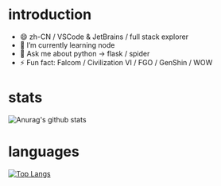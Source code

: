 
<!--
**zxjlm/zxjlm** is a ✨ _special_ ✨ repository because its `README.md` (this file) appears on your GitHub profile.

Here are some ideas to get you started:

- 🔭 I’m currently working on ...
- 🌱 I’m currently learning ...
- 👯 I’m looking to collaborate on ...
- 🤔 I’m looking for help with ...
- 💬 Ask me about ...
- 📫 How to reach me: ...
- 😄 Pronouns: ...
- ⚡ Fun fact: ...
-->

# introduction

- 😄 zh-CN / VSCode & JetBrains / full stack explorer
- 🌱 I’m currently learning node
- 💬 Ask me about python -> flask / spider
- ⚡ Fun fact: Falcom / Civilization VI / FGO / GenShin / WOW

# stats
![Anurag's github stats](https://github-readme-stats.vercel.app/api?username=zxjlm&show_icons=true&theme=merko)

# languages
[![Top Langs](https://github-readme-stats.vercel.app/api/top-langs/?username=zxjlm&layout=compact)](https://github.com/anuraghazra/github-readme-stats)


